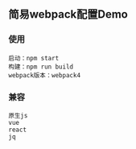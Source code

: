 ## 简易webpack配置Demo

### 使用
```
启动：npm start
构建：npm run build
webpack版本：webpack4
```

### 兼容

```
原生js
vue
react
jq
```